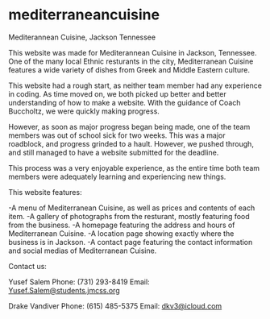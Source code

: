 # mediterraneancuisine
 
Mediterannean Cuisine, Jackson Tennessee

This website was made for Mediterannean Cuisine in Jackson, Tennessee. One of the many local Ethnic resturants in the city, Mediterranean Cuisine features a wide variety of dishes from Greek and Middle Eastern culture. 

This website had a rough start, as neither team member had any experience in coding. As time moved on, we both picked up better and better understanding of how to make a website. With the guidance of Coach Buccholtz, we were quickly making progress.

However, as soon as major progress began being made, one of the team members was out of school sick for two weeks. This was a major roadblock, and progress grinded to a hault. However, we pushed through, and still managed to have a website submitted for the deadline. 

This process was a very enjoyable experience, as the entire time both team members were adequately learning and experiencing new things.

This website features:

-A menu of Mediterranean Cuisine, as well as prices and contents of each item. 
-A gallery of photographs from the resturant, mostly featuring food from the business. 
-A homepage featuring the address and hours of Mediterranean Cuisine. 
-A location page showing exactly where the business is in Jackson. 
-A contact page featuring the contact information and social medias of Mediterranean Cuisine. 

Contact us:

Yusef Salem
Phone: (731) 293-8419
Email: Yusef.Salem@students.jmcss.org

Drake Vandiver
Phone: (615) 485-5375
Email: dkv3@icloud.com